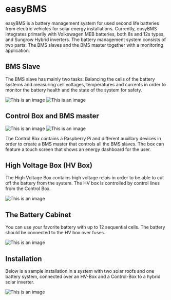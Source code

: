 # easyBMS

easyBMS is a battery management system for used second life batteries from electric vehicles for solar energy installations.
Currently, easyBMS integrates primarily with Volkswagen MEB batteries, both 8s and 12s types, and Sungrow Hybrid inverters.
The battery management system consists of two parts: The BMS slaves and the BMS master together with a monitoring application.

## BMS Slave

The BMS slave has mainly two tasks: Balancing the cells of the battery systems and measuring cell voltages, temperatures and currents in order to monitor the battery health and the state of the system for safety.

![This is an image](https://raw.githubusercontent.com/SunshadeCorp/Documentation/main/pictures/bms-on-battery.jpg)
![This is an image](https://raw.githubusercontent.com/SunshadeCorp/Documentation/main/pictures/bms.jpg)


## Control Box and BMS master

![This is an image](https://raw.githubusercontent.com/SunshadeCorp/Documentation/main/pictures/control-box.jpg)
![This is an image](https://raw.githubusercontent.com/SunshadeCorp/Documentation/main/pictures/control-box-open.jpg)

The Control Box contains a Raspberry Pi and different auxillary devices in order to create a BMS master that controls all the BMS slaves.
The box can feature a touch screen that shows an energy dashboard for the user.

## High Voltage Box (HV Box)

The High Voltage Box contains high voltage relais in order to be able to cut off the battery from the system.
The HV box is controlled by control lines from the Control Box.

![This is an image](https://raw.githubusercontent.com/SunshadeCorp/Documentation/main/pictures/hv-box.jpg)

## The Battery Cabinet

You can use your favorite battery with up to 12 sequential cells. The battery should be connected to the HV box over fuses.

![This is an image](https://github.com/SunshadeCorp/Documentation/raw/main/pictures/batteries-open.jfif)

## Installation

Below is a sample installation in a system with two solar roofs and one battery system, connected over an HV-Box and a Control-Box to a hybrid solar inverter.

![This is an image](https://github.com/SunshadeCorp/Documentation/blob/main/pictures/installation.jpg)

